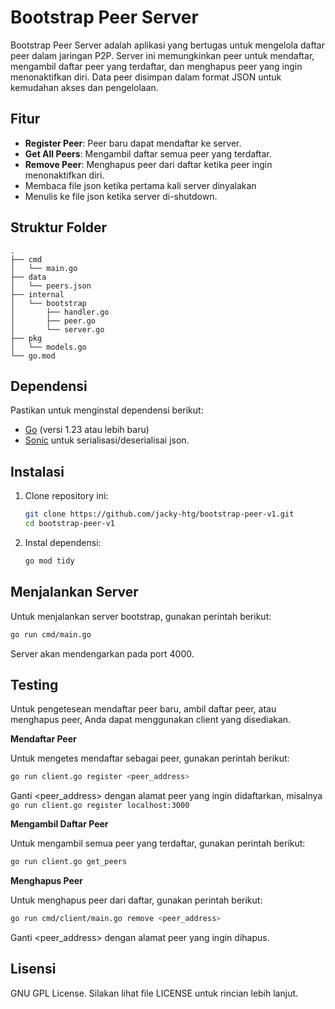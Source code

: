 # Bootstrap Peer Server

Bootstrap Peer Server adalah aplikasi yang bertugas untuk mengelola daftar peer dalam jaringan P2P. Server ini memungkinkan peer untuk mendaftar, mengambil daftar peer yang terdaftar, dan menghapus peer yang ingin menonaktifkan diri. Data peer disimpan dalam format JSON untuk kemudahan akses dan pengelolaan.

## Fitur

- **Register Peer**: Peer baru dapat mendaftar ke server.
- **Get All Peers**: Mengambil daftar semua peer yang terdaftar.
- **Remove Peer**: Menghapus peer dari daftar ketika peer ingin menonaktifkan diri.
- Membaca file json ketika pertama kali server dinyalakan
- Menulis ke file json ketika server di-shutdown.

## Struktur Folder

```console
.
├── cmd
│   └── main.go
├── data
│   └── peers.json
├── internal
│   └── bootstrap
│       ├── handler.go
│       ├── peer.go
│       └── server.go
├── pkg
│   └── models.go
└── go.mod
```


## Dependensi

Pastikan untuk menginstal dependensi berikut:

- [Go](https://golang.org/doc/install) (versi 1.23 atau lebih baru)
- [Sonic](https://github.com/bytedance/sonic) untuk serialisasi/deserialisai json.

## Instalasi

1. Clone repository ini:

    ```bash
    git clone https://github.com/jacky-htg/bootstrap-peer-v1.git
    cd bootstrap-peer-v1
    ```

2. Instal dependensi:

    ```bash
    go mod tidy
    ```

## Menjalankan Server

Untuk menjalankan server bootstrap, gunakan perintah berikut:

```bash
go run cmd/main.go
```

Server akan mendengarkan pada port 4000.

## Testing
Untuk pengetesean mendaftar peer baru, ambil daftar peer, atau menghapus peer, Anda dapat menggunakan client yang disediakan.

**Mendaftar Peer**

Untuk mengetes mendaftar sebagai peer, gunakan perintah berikut:

```bash
go run client.go register <peer_address> 
```
Ganti <peer_address> dengan alamat peer yang ingin didaftarkan, misalnya `go run client.go register localhost:3000`

**Mengambil Daftar Peer**

Untuk mengambil semua peer yang terdaftar, gunakan perintah berikut:

```bash
go run client.go get_peers
```

**Menghapus Peer**

Untuk menghapus peer dari daftar, gunakan perintah berikut:

```bash
go run cmd/client/main.go remove <peer_address>
```

Ganti <peer_address> dengan alamat peer yang ingin dihapus.


## Lisensi
GNU GPL License. Silakan lihat file LICENSE untuk rincian lebih lanjut.